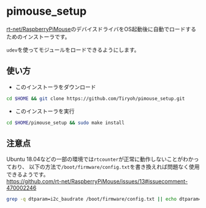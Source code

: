 # pimouse_setup

[rt-net/RaspberryPiMouse](https://github.com/rt-net/RaspberryPiMouse)のデバイスドライバをOS起動後に自動でロードするためのインストーラです。

`udev`を使ってモジュールをロードできるようにします。

## 使い方

* このインストーラをダウンロード

```sh
cd $HOME && git clone https://github.com/Tiryoh/pimouse_setup.git
```

* このインストーラを実行

```sh
cd $HOME/pimouse_setup && sudo make install
```

## 注意点

Ubuntu 18.04などの一部の環境では`rtcounter`が正常に動作しないことがわかっており、
以下の方法で`/boot/firmware/config.txt`を書き換えれば問題なく使用できるようです。  
https://github.com/rt-net/RaspberryPiMouse/issues/13#issuecomment-470002246

```sh
grep -q dtparam=i2c_baudrate /boot/firmware/config.txt || echo dtparam=i2c_baudrate=62500 | sudo tee -a /boot/firmware/config.txt
```
